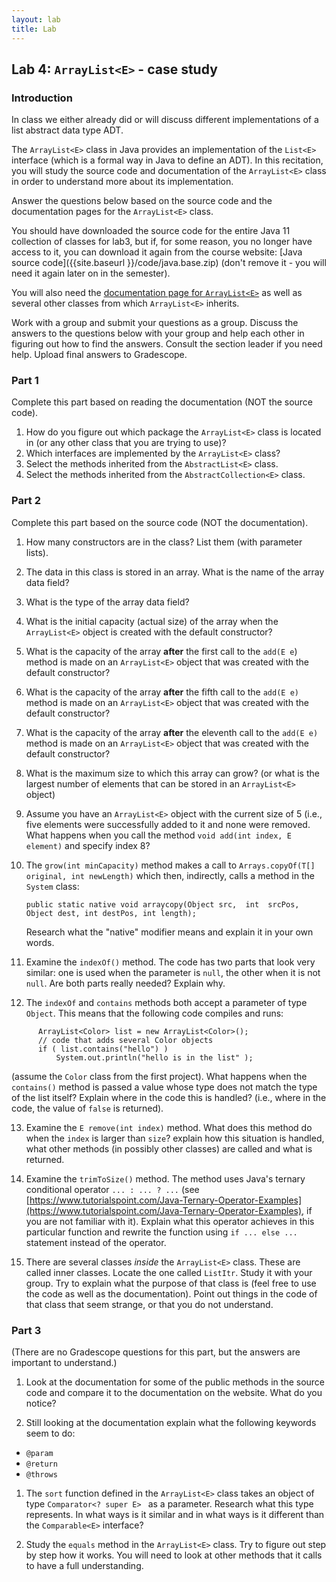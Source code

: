 ```yaml
---
layout: lab
title: Lab
---
```

<!--
<div class="lab-right" markdown="1">

__due date:__ 7 days from the time you start the lab or
Oct. 7
(whichever comes first)

__submission mode:__ group

</div>
-->
<main markdown="1" class="lab">

## Lab 4: <code class="code_title">ArrayList&lt;E&gt;</code> - case study


### Introduction

In class we either already did or will discuss different implementations
of a list abstract data type ADT.

The `ArrayList<E>` class in Java provides an implementation of the `List<E>` interface (which is a formal way in Java to define an ADT).
In this recitation, you will study the source code and documentation of the `ArrayList<E>` class in order to understand more about its implementation.

Answer the questions below based on the source code and the documentation pages for the `ArrayList<E>` class.

You should have downloaded the source code for the entire Java 11 collection
of classes for lab3, but if, for some reason, you no longer have access to it, you can download it again from the course website: [Java source code]({{site.baseurl }}/code/java.base.zip) (don't remove it - you will need it again later on in the semester).

You will also need the [documentation page for `ArrayList<E>`](https://docs.oracle.com/en/java/javase/11/docs/api/java.base/java/util/ArrayList.html) as well as several other classes from which `ArrayList<E>` inherits.

Work with a group and submit your questions as a group.
Discuss the answers to the questions below with your group and help each other in figuring out how to find the answers. Consult the section leader if you need help. Upload final answers to Gradescope.

### Part 1

<span class="strong">Complete this part based on reading the documentation (NOT the source code).</span>

1. How do you figure out which package the `ArrayList<E>` class is located in (or any other class that you are trying to use)?
2. Which interfaces are implemented by the `ArrayList<E>` class?
3. Select the methods inherited from the `AbstractList<E>`  class.
4. Select the methods inherited from the `AbstractCollection<E>` class.


### Part 2

<span class="strong">Complete this part based on the source code (NOT the documentation).</span>

1. How many constructors are in the class? List them (with parameter lists).
2. The data in this class is stored in an array. What is the name of the array data field?
3. What is the type of the array data field?
4. What is the initial capacity (actual size) of the array when the `ArrayList<E>` object is created with the default constructor?
5. What is the capacity of the array **after** the first call to the `add(E e`) method is made on an `ArrayList<E>` object that was created with the default constructor?
6. What is the capacity of the array **after** the fifth call to the `add(E e)` method is made on an `ArrayList<E>` object that was created with the default constructor?
7. What is the capacity of the array **after** the eleventh call to the `add(E e)` method is made on an `ArrayList<E>` object that was created with the default constructor?
8. What is the maximum size to which this array can grow? (or what is the largest number of elements that can be stored in an `ArrayList<E>` object)
9. Assume you have an `ArrayList<E>` object with the current size of 5 (i.e., five elements were successfully added to it and none were removed. What happens when you call the method `void add(int index, E element)` and specify index 8?
10. The `grow(int minCapacity)` method makes a call to `Arrays.copyOf(T[] original, int newLength)` which then, indirectly, calls a method in the `System` class:

    `public static native void arraycopy(Object src,  int  srcPos, Object dest, int destPos, int length);`

	Research what the "native" modifier means and explain it in your own words.
11. Examine the `indexOf()` method. The code has two parts that look very similar: one is used when the parameter is `null`, the other when it is not `null`. Are both parts really needed? Explain why.
12. The `indexOf` and `contains` methods both accept a parameter of type `Object`. This means that the following code compiles and runs:
```
      ArrayList<Color> list = new ArrayList<Color>();
      // code that adds several Color objects
      if ( list.contains("hello") )
          System.out.println("hello is in the list" );
```
(assume the `Color` class from the first project).
    What happens when the `contains()` method is passed a value whose type does not match the type of the list itself? Explain where in the code this is handled? (i.e., where in the code, the value of `false` is returned).


13. Examine the    `E remove(int index)`    method. What does this method do when the `index` is larger than `size`? explain how this situation is handled, what other methods (in possibly other classes) are called  and  what is returned.

14. Examine the `trimToSize()` method. The method uses Java's ternary conditional operator `... : ... ? ...`
(see [https://www.tutorialspoint.com/Java-Ternary-Operator-Examples](https://www.tutorialspoint.com/Java-Ternary-Operator-Examples), if you are not familiar with it). Explain what this operator achieves in this particular function and rewrite the function using `if ... else ...` statement instead of the operator.

15. There are several classes _inside_ the `ArrayList<E>` class. These are called inner classes. Locate the one called `ListItr`. Study it with your group. Try to explain what the purpose of that class is (feel free to use the code as well as the documentation).  Point out things in the code of that class that seem strange, or that you do not understand.



### Part 3

(There are no Gradescope questions for this part, but the answers are important to understand.)

1. Look at the documentation for some of the public methods in the source code and compare it to the documentation on the website. What do you notice?

1. Still looking at the documentation explain what the following keywords seem to do:
  - `@param`
  - `@return`
  - `@throws`

1. The `sort` function defined in the `ArrayList<E>` class takes an object of type `Comparator<? super E> ` as a parameter. Research what this type represents. In what ways is it similar and in what ways is it different than the `Comparable<E>` interface?

1. Study the `equals` method  in the `ArrayList<E>` class. Try to figure out step by step how it works. You will need to look at other methods that it calls to have a full understanding.


</main>

